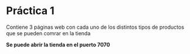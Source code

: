  # Práctica 1
 Contiene 3 páginas web con cada uno de los distintos tipos de productos que se pueden comrar en la tienda

 **Se puede abrir la tienda en el puerto 7070**
 
